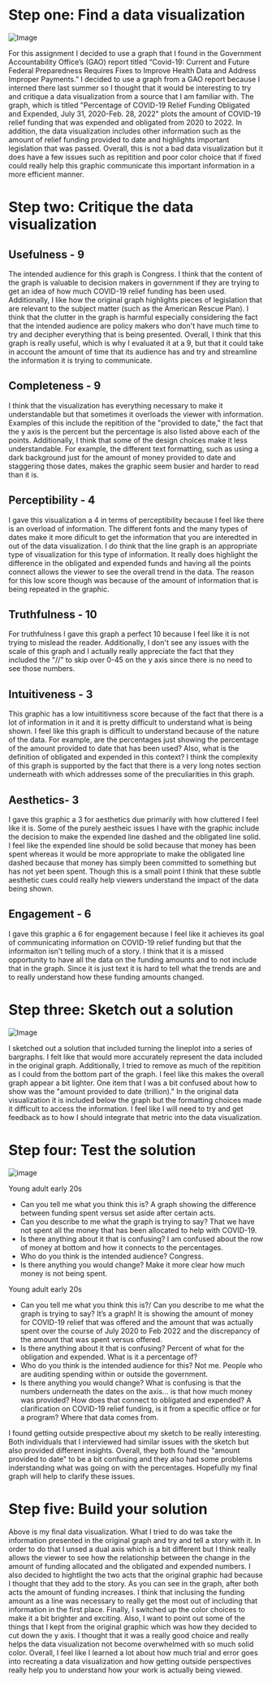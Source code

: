 # Step one: Find a data visualization

![Image](image2.png)

For this assignment I decided to use a graph that I found in the Government Accountability Office’s (GAO) report titled “Covid-19: Current and Future Federal Preparedness Requires Fixes to Improve Health Data and Address Improper Payments.” I decided to use a graph from a GAO report because I interned there last summer so I thought that it would be interesting to try and critique a data visualization from a source that I am familiar with. The graph, which is titled "Percentage of COVID-19 Relief Funding Obligated and Expended, July 31, 2020-Feb. 28, 2022" plots the amount of COVID-19 relief funding that was expended and obligated from 2020 to 2022. In addition, the data visualization includes other information such as the amount of relief funding provided to date and highlights important legislation that was passed. Overall, this is not a bad data visualization but it does have a few issues such as repitition and poor color choice that if fixed could really help this graphic communicate this important information in a more efficient manner. 

# Step two: Critique the data visualization

##  Usefulness - 9

The intended audience for this graph is Congress. I think that the content of the graph is valuable to decision makers in government if they are trying to get an idea of how much COVID-19 relief funding has been used. Additionally, I like how the original graph highlights pieces of legislation that are relevant to the subject matter (such as the American Rescue Plan). I think that the clutter in the graph is harmful especially considering the fact that the intended audience are policy makers who don't have much time to try and decipher everything that is being presented. Overall, I think that this graph is really useful, which is why I evaluated it at a 9, but that it could take in account the amount of time that its audience has and try and streamline the information it is trying to communicate. 

##  Completeness - 9

I think that the visualization has everything necessary to make it understandable but that sometimes it overloads the viewer with information. Examples of this include the repitition of the "provided to date," the fact that the y axis is the percent but the percentage is also listed above each of the points. Additionally, I think that some of the design choices make it less understandable. For example, the different text formatting, such as using a dark background just for the amount of money provided to date and staggering those dates, makes the graphic seem busier and harder to read than it is. 

##  Perceptibility - 4

I gave this visualization a 4 in terms of perceptibility because I feel like there is an overload of information. The different fonts and the many types of dates make it more dificult to get the information that you are interedted in out of the data visualization. I do think that the line graph is an appropriate type of visualization for this type of information. It really does highlight the difference in the obligated and expended funds and having all the points connect allows the viewer to see the overall trend in the data. The reason for this low score though was because of the amount of information that is being repeated in the graphic. 

##  Truthfulness - 10

For truthfulness I gave this graph a perfect 10 because I feel like it is not trying to mislead the reader. Additionally, I don't see any issues with the scale of this graph and I actually really appreciate the fact that they included the "//" to skip over 0-45 on the y axis since there is no need to see those numbers. 

##  Intuitiveness - 3

This graphic has a low intuititivness score because of the fact that there is a lot of information in it and it is pretty difficult to understand what is being shown. I feel like this graph is difficult to understand because of the nature of the data. For example, are the percentages just showing the percentage of the amount provided to date that has been used? Also, what is the definition of obligated and expended in this context? I think the complexity of this graph is supported by the fact that there is a very long notes section underneath with which addresses some of the preculiarities in this graph. 

##  Aesthetics- 3

I gave this graphic a 3 for aesthetics due primarily with how cluttered I feel like it is. Some of the purely aestheic issues I have with the graphic include the decision to make the expended line dashed and the obligated line solid. I feel like the expended line should be solid because that money has been spent whereas it would be more appropriate to make the obligated line dashed because that money has simply been committed to something but has not yet been spent. Though this is a small point I think that these subtle aesthetic cues could really help viewers understand the impact of the data being shown.

##  Engagement - 6

I gave this graphic a 6 for engagement because I feel like it achieves its goal of communicating information on COVID-19 relief funding but that the informaiton isn't telling much of a story. I think that it is a missed opportunity to have all the data on the funding amounts and to not include that in the graph. Since it is just text it is hard to tell what the trends are and to really understand how these funding amounts changed.

# Step three: Sketch out a solution

![Image](image1.png)

I sketched out a solution that included turning the lineplot into a series of bargraphs. I felt like that would more accurately represent the data included in the original graph. Additionally, I tried to remove as much of the repitition as I could from the bottom part of the graph. I feel like this makes the overall graph appear a bit lighter. One item that I was a bit confused about how to show was the "amount provided to date (trillion)." In the original data visualization it is included below the graph but the formatting choices made it difficult to access the information. I feel like I will need to try and get feedback as to how I should integrate that metric into the data visualization.

# Step four: Test the solution

![image](https://user-images.githubusercontent.com/74365363/191384743-10be534f-8a4b-42bf-800b-38987eff74a5.png)

Young adult early 20s

- Can you tell me what you think this is?
A graph showing the difference between funding spent versus set aside after certain acts.
- Can you describe to me what the graph is trying to say?
That we have not spent all the money that has been allocated to help with COVID-19. 
- Is there anything about it that is confusing?
I am confused about the row of money at bottom and how it connects to the percentages.
- Who do you think is the intended audience?
Congress.
- Is there anything you would change?
Make it more clear how much money is not being spent.

Young adult early 20s

- Can you tell me what you think this is?/ Can you describe to me what the graph is trying to say?
It’s a graph! It is showing the amount of money for COVID-19 relief that was offered and the amount that was actually spent over the course of July 2020 to Feb 2022 and the discrepancy of the amount that was spent versus offered. 
- Is there anything about it that is confusing?
Percent of what for the obligation and expended. What is it a percentage of?
- Who do you think is the intended audience for this?
Not me. People who are auditing spending within or outside the government.
- Is there anything you would change?
What is confusing is that the numbers underneath the dates on the axis... is that how much money was provided? How does that connect to obligated and expended? A clarification on COVID-19 relief funding, is it from a specific office or for a program? Where that data comes from.

I found getting outside prespective about my sketch to be really interesting. Both individuals that I interviewed had similar issues with the sketch but also provided different insights. Overall, they both found the "amount provided to date" to be a bit confusing and they also had some problems inderstanding what was going on with the percentages. Hopefully my final graph will help to clarify these issues.

# Step five: Build your solution

<div class="flourish-embed flourish-chart" data-src="visualisation/11238211"><script src="https://public.flourish.studio/resources/embed.js"></script></div>

Above is my final data visualization. What I tried to do was take the information presented in the original graph and try and tell a story with it. In order to do that I unsed a dual axis which is a bit different but I think really allows the viewer to see how the relationship between the change in the amount of funding allocated and the obligated and expended numbers. I also decided to hightlight the two acts that the original graphic had because I thought that they add to the story. As you can see in the graph, after both acts the amount of funding increases. I think that inclusing the funding amount as a line was necessary to really get the most out of including that information in the first place. Finally, I switched up the color choices to make it a bit brighter and exciting. Also, I want to point out some of the things that I kept from the original graphic which was how they decided to cut down the y axis. I thought that it was a really good choice and really helps the data visualization not become overwhelmed with so much solid color. Overall, I feel like I learned a lot about how much trial and error goes into recreating a data visualization and how getting outside perspectives really help you to understand how your work is actually being viewed. 







